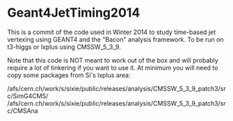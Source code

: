 # Geant4JetTiming2014
This is a commit of the code used in Winter 2014 to study time-based jet vertexing using GEANT4 and the "Bacon" analysis framework. To be run on t3-higgs or lxplus using CMSSW_5_3_9.  

Note that this code is NOT meant to work out of the box and will probably require a lot of tinkering if you want to use it.  At minimum you will need to copy some packages from Si's lxplus area:

/afs/cern.ch/work/s/sixie/public/releases/analysis/CMSSW_5_3_9_patch3/src/SimG4CMS/
/afs/cern.ch/work/s/sixie/public/releases/analysis/CMSSW_5_3_9_patch3/src/CMSAna
